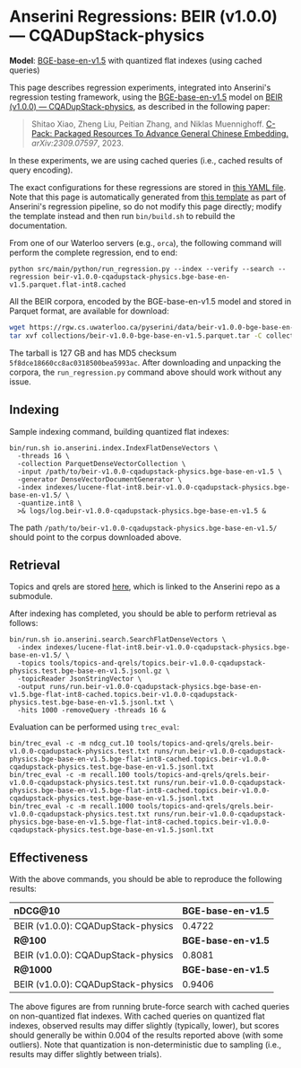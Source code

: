 # Anserini Regressions: BEIR (v1.0.0) &mdash; CQADupStack-physics

**Model**: [BGE-base-en-v1.5](https://huggingface.co/BAAI/bge-base-en-v1.5) with quantized flat indexes (using cached queries)

This page describes regression experiments, integrated into Anserini's regression testing framework, using the [BGE-base-en-v1.5](https://huggingface.co/BAAI/bge-base-en-v1.5) model on [BEIR (v1.0.0) &mdash; CQADupStack-physics](http://beir.ai/), as described in the following paper:

> Shitao Xiao, Zheng Liu, Peitian Zhang, and Niklas Muennighoff. [C-Pack: Packaged Resources To Advance General Chinese Embedding.](https://arxiv.org/abs/2309.07597) _arXiv:2309.07597_, 2023.

In these experiments, we are using cached queries (i.e., cached results of query encoding).

The exact configurations for these regressions are stored in [this YAML file](../../src/main/resources/regression/beir-v1.0.0-cqadupstack-physics.bge-base-en-v1.5.parquet.flat-int8.cached.yaml).
Note that this page is automatically generated from [this template](../../src/main/resources/docgen/templates/beir-v1.0.0-cqadupstack-physics.bge-base-en-v1.5.parquet.flat-int8.cached.template) as part of Anserini's regression pipeline, so do not modify this page directly; modify the template instead and then run `bin/build.sh` to rebuild the documentation.

From one of our Waterloo servers (e.g., `orca`), the following command will perform the complete regression, end to end:

```
python src/main/python/run_regression.py --index --verify --search --regression beir-v1.0.0-cqadupstack-physics.bge-base-en-v1.5.parquet.flat-int8.cached
```

All the BEIR corpora, encoded by the BGE-base-en-v1.5 model and stored in Parquet format, are available for download:

```bash
wget https://rgw.cs.uwaterloo.ca/pyserini/data/beir-v1.0.0-bge-base-en-v1.5.parquet.tar -P collections/
tar xvf collections/beir-v1.0.0-bge-base-en-v1.5.parquet.tar -C collections/
```

The tarball is 127 GB and has MD5 checksum `5f8dce18660cc8ac0318500bea5993ac`.
After downloading and unpacking the corpora, the `run_regression.py` command above should work without any issue.

## Indexing

Sample indexing command, building quantized flat indexes:

```
bin/run.sh io.anserini.index.IndexFlatDenseVectors \
  -threads 16 \
  -collection ParquetDenseVectorCollection \
  -input /path/to/beir-v1.0.0-cqadupstack-physics.bge-base-en-v1.5 \
  -generator DenseVectorDocumentGenerator \
  -index indexes/lucene-flat-int8.beir-v1.0.0-cqadupstack-physics.bge-base-en-v1.5/ \
  -quantize.int8 \
  >& logs/log.beir-v1.0.0-cqadupstack-physics.bge-base-en-v1.5 &
```

The path `/path/to/beir-v1.0.0-cqadupstack-physics.bge-base-en-v1.5/` should point to the corpus downloaded above.

## Retrieval

Topics and qrels are stored [here](https://github.com/castorini/anserini-tools/tree/master/topics-and-qrels), which is linked to the Anserini repo as a submodule.

After indexing has completed, you should be able to perform retrieval as follows:

```
bin/run.sh io.anserini.search.SearchFlatDenseVectors \
  -index indexes/lucene-flat-int8.beir-v1.0.0-cqadupstack-physics.bge-base-en-v1.5/ \
  -topics tools/topics-and-qrels/topics.beir-v1.0.0-cqadupstack-physics.test.bge-base-en-v1.5.jsonl.gz \
  -topicReader JsonStringVector \
  -output runs/run.beir-v1.0.0-cqadupstack-physics.bge-base-en-v1.5.bge-flat-int8-cached.topics.beir-v1.0.0-cqadupstack-physics.test.bge-base-en-v1.5.jsonl.txt \
  -hits 1000 -removeQuery -threads 16 &
```

Evaluation can be performed using `trec_eval`:

```
bin/trec_eval -c -m ndcg_cut.10 tools/topics-and-qrels/qrels.beir-v1.0.0-cqadupstack-physics.test.txt runs/run.beir-v1.0.0-cqadupstack-physics.bge-base-en-v1.5.bge-flat-int8-cached.topics.beir-v1.0.0-cqadupstack-physics.test.bge-base-en-v1.5.jsonl.txt
bin/trec_eval -c -m recall.100 tools/topics-and-qrels/qrels.beir-v1.0.0-cqadupstack-physics.test.txt runs/run.beir-v1.0.0-cqadupstack-physics.bge-base-en-v1.5.bge-flat-int8-cached.topics.beir-v1.0.0-cqadupstack-physics.test.bge-base-en-v1.5.jsonl.txt
bin/trec_eval -c -m recall.1000 tools/topics-and-qrels/qrels.beir-v1.0.0-cqadupstack-physics.test.txt runs/run.beir-v1.0.0-cqadupstack-physics.bge-base-en-v1.5.bge-flat-int8-cached.topics.beir-v1.0.0-cqadupstack-physics.test.bge-base-en-v1.5.jsonl.txt
```

## Effectiveness

With the above commands, you should be able to reproduce the following results:

| **nDCG@10**                                                                                                  | **BGE-base-en-v1.5**|
|:-------------------------------------------------------------------------------------------------------------|---------------------|
| BEIR (v1.0.0): CQADupStack-physics                                                                           | 0.4722              |
| **R@100**                                                                                                    | **BGE-base-en-v1.5**|
| BEIR (v1.0.0): CQADupStack-physics                                                                           | 0.8081              |
| **R@1000**                                                                                                   | **BGE-base-en-v1.5**|
| BEIR (v1.0.0): CQADupStack-physics                                                                           | 0.9406              |

The above figures are from running brute-force search with cached queries on non-quantized flat indexes.
With cached queries on quantized flat indexes, observed results may differ slightly (typically, lower), but scores should generally be within 0.004 of the results reported above (with some outliers).
Note that quantization is non-deterministic due to sampling (i.e., results may differ slightly between trials).

